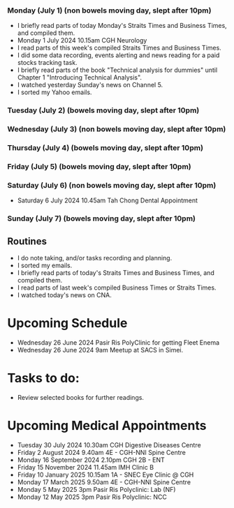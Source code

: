 ### Monday (July 1) (non bowels moving day, slept after 10pm)
- I briefly read parts of today Monday's Straits Times and Business Times, and compiled them.
- Monday 1 July 2024 10.15am CGH Neurology
- I read parts of this week's compiled Straits Times and Business Times.
- I did some data recording, events alerting and news reading for a paid stocks tracking task.
- I briefly read parts of the book "Technical analysis for dummies" until Chapter 1 "Introducing Technical Analysis".
- I watched yesterday Sunday's news on Channel 5.
- I sorted my Yahoo emails.

### Tuesday (July 2) (bowels moving day, slept after 10pm)


### Wednesday (July 3) (non bowels moving day, slept after 10pm)


### Thursday (July 4) (bowels moving day, slept after 10pm)


### Friday (July 5) (bowels moving day, slept after 10pm)


### Saturday (July 6) (non bowels moving day, slept after 10pm)
- Saturday 6 July 2024 10.45am Tah Chong Dental Appointment


### Sunday (July 7) (bowels moving day, slept after 10pm)




## Routines
- I do note taking, and/or tasks recording and planning.
- I sorted my emails.
- I briefly read parts of today's Straits Times and Business Times, and compiled them.
- I read parts of last week's compiled Business Times or Straits Times.
- I watched today's news on CNA.

# Upcoming Schedule
- Wednesday 26 June 2024 Pasir Ris PolyClinic for getting Fleet Enema
- Wednesday 26 June 2024 9am Meetup at SACS in Simei.

# Tasks to do:
- Review selected books for further readings.

# Upcoming Medical Appointments
- Tuesday 30 July 2024 10.30am CGH Digestive Diseases Centre
- Friday 2 August 2024 9.40am 4E - CGH-NNI Spine Centre
- Monday 16 September 2024 2.10pm CGH 2B - ENT
- Friday 15 November 2024 11.45am IMH Clinic B
- Friday 10 January 2025 10.15am 1A - SNEC Eye Clinic @ CGH
- Monday 17 March 2025 9.50am 4E - CGH-NNI Spine Centre
- Monday 5 May 2025 3pm Pasir Ris Polyclinic: Lab (NF)
- Monday 12 May 2025 3pm Pasir Ris Polyclinic: NCC
